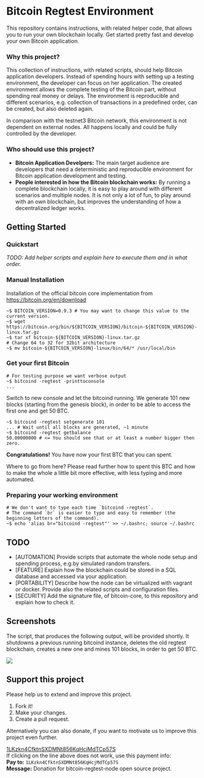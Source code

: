 # Bitcoin Regtest Environment #

This repository contains instructions, with related helper code, that allows you
to run your own blockchain locally. Get started pretty fast and develop your
own Bitcoin application.

### Why this project?

This collection of instructions, with related scripts, should help Bitcoin
application developers. Instead of spending hours with setting up a testing
environment, the developer can focus on her application. The created environment
allows the complete testing of the Bitcoin part, without spending real money or
delays. The environment is reproducible and different scenarios, e.g. collection
of transactions in a predefined order, can be created, but also deleted again.

In comparison with the testnet3 Bitcoin network, this environment is not
dependent on external nodes. All happens locally and could be fully controlled
by the developer.

### Who should use this project?

* **Bitcoin Application Develpers:** The main target audience are developers
that need a deterministic and reproducible environment for Bitcoin application
development and testing.
* **People interested in how the Bitcoin blockchain works:** By running a
complete blockchain locally, it is easy to play around with different scenarios
and multiple nodes. It is not only a lot of fun, to play around with an own
blockchain, but improves the understanding of how a decentralized ledger works.

## Getting Started ##

### Quickstart ###

*TODO: Add helper scripts and explain here to execute them and in what order.*

### Manual Installation ###

Installation of the official bitcoin core implementation from
https://bitcoin.org/en/download

    ~$ BITCOIN_VERSION=0.9.3 # You may want to change this value to the current version.
    ~$ wget https://bitcoin.org/bin/${BITCOIN_VERSION}/bitcoin-${BITCOIN_VERSION}-linux.tar.gz
    ~$ tar xf bitcoin-${BITCOIN_VERSION}-linux.tar.gz
    # Change 64 to 32 for 32bit architecture
    ~$ mv bitcoin-${BITCOIN_VERSION}-linux/bin/64/* /usr/local/bin

### Get your first Bitcoin ###

    # For testing purpose we want verbose output
    ~$ bitcoind -regtest -printtoconsole
    ...

Switch to new console and let the bitcoind running. We generate 101 new blocks
(starting from the genesis block), in order to be able to access the first one
and get 50 BTC.

    ~$ bitcoind -regtest setgenerate 101
    ... # Wait until all blocks are generated, ~1 minute
    ~$ bitcoind -regtest getbalance
    50.00000000 # <= You should see that or at least a number bigger then zero.

**Congratulations!** You have now your first BTC that you can spent.

Where to go from here? Please read further how to spent this BTC and how to make
 the whole a little bit more effective, with less typing and more automated.

### Preparing your working environment ###

    # We don't want to type each time `bitcoind -regtest`.
    # The command `br` is easier to type and easy to remember (the beginning letters of the command).
    ~$ echo 'alias br="bitcoind -regtest"' >> ~/.bashrc; source ~/.bashrc


## TODO ##

* [AUTOMATION] Provide scripts that automate the whole node setup and spending
process, e.g.by simulated random transfers.
* [FEATURE] Explain how the blockchain could be stored in a SQL database and
accessed via your application.
* [PORTABILITY] Describe how the node can be virtualized with vagrant or docker.
Provide also the related scripts and configuration files.
* [SECURITY] Add the signature file, of bitcoin-core, to this repository and
explain how to check it.

## Screenshots ##

The script, that produces the following output, will be provided shortly. It
shutdowns a previous running bitcoind instance, deletes the old regtest
blockchain, creates a new one and mines 101 blocks, in order to get 50 BTC.

<img src="https://raw.githubusercontent.com/Sigimera/bitcoin-regtest-node/master/screenshots/script_fresh_regtest_start.png">

## Support this project ##

Please help us to extend and improve this project.

1. Fork it!
2. Make your changes.
3. Create a pull request.


Alternatively you can also donate, if you want to motivate us to improve this
project even further.

[1LKzkn4CfktnSXDMNt856KqHcjMdTCp57S](bitcoin:1LKzkn4CfktnSXDMNt856KqHcjMdTCp57S?label=bitcoin-regtest-node)<br/>
If clicking on the line above does not work, use this payment info:<br/>
**Pay to:**  `1LKzkn4CfktnSXDMNt856KqHcjMdTCp57S` <br/>
**Message:** Donation for bitcoin-regtest-node open source project.
